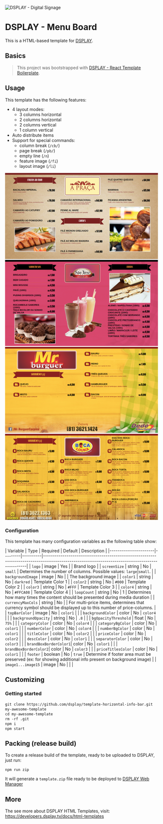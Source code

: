 ![DSPLAY - Digital Signage](https://developers.dsplay.tv/assets/images/dsplay-logo.png)

# DSPLAY - Menu Board

This is a HTML-based template for [DSPLAY](https://dsplay.tv).

## Basics

> This project was bootstrapped with [DSPLAY - React Template Boilerplate](https://github.com/dsplay/template-boilerplate-react).

## Usage

This template has the following features:
- 4 layout modes:
  - 3 columns horizontal 
  - 2 columns horizontal
  - 2 columns vertical
  - 1 column vertical
- Auto distribute items
- Support for special commands:
  - column break (`/cb/`)
  - page break (`/pb/`)
  - empty line (`/n`)
  - feature image (`/fi`)
  - layout image (`/li`)

![Screenshot](docs/screenshot-01.png)
![Screenshot](docs/screenshot-02.png)
![Screenshot](docs/screenshot-03.png)
![Screenshot](docs/screenshot-04.png)

### Configuration

This template has many configuration variables as the following table show:

| Variable              | Type    | Required | Default   | Description                                                                                                                           |
|-----------------------|---------|----------|---------------------------------------------------------------------------------------------------------------------------------------------------|
| `logo`                | image   | Yes      |           | Brand logo                                                                                                                            |
| `screenSize`          | string  | No       | `small`   | Determines the number of columns. Possible values: `large`|`small`.                                                                   |
| `backgroundImage`     | image   | No       |           | The background image                                                                                                                  |
| `color1`              | string  | No       | `darkred` | Template Color 1                                                                                                                      |
| `color2`              | string  | No       | `#000`    | Template Color 2                                                                                                                      |
| `color3`              | string  | No       | `#FFF`    | Template Color 3                                                                                                                      |
| `color4`              | string  | No       | `#FFCA08` | Template Color 4                                                                                                                      |
| `loopCount`           | string  | No       | 1         | Determines how many times the content should be presented during media duration                                                       |
| `currencyMaxCols`     | string  | No       |           | For multi-price items, determines that currency symbol should be displayed up to this number of price-columns.                        |
| `topBarColor`         | image   | No       | `color1`  |                                                                                                                                       |
| `backgroundColor`     | color   | No       | `color4`  |                                                                                                                                       |
| `backgroundOpacity`   | string  | No       | `.8`      |                                                                                                                                       |
| `bgOpacityThreshold`  | float   | No       | `75%`     |                                                                                                                                       |
| `categoryColor`       | color   | No       | `color4`  |                                                                                                                                       |
| `categoryBgColor`     | color   | No       | `color1`  |                                                                                                                                       |
| `numberColor`         | color   | No       | `color4`  |                                                                                                                                       |
| `numberBgColor`       | color   | No       | `color1`  |                                                                                                                                       |
| `titleColor`          | color   | No       | `color2`  |                                                                                                                                       |
| `priceColor`          | color   | No       | `color2`  |                                                                                                                                       |
| `descColor`           | color   | No       | `color1`  |                                                                                                                                       |
| `separatorColor`      | color   | No       | `color3`  |                                                                                                                                       |
| `brandBoxBorderColor1`| color   | No       | `color1`  |                                                                                                                                       |
| `brandBoxBorderColor2`| color   | No       | `color3`  |                                                                                                                                       |
| `priceTitlesColor`    | color   | No       | `color1`  |                                                                                                                                       |
| `footer`              | boolean | No       | `true`    | Determine if footer area must be preserved (ex: for showing additional info present on background image)                              |
| `image1...image15`    | image   | No       |           |                                                                                                                                       |



## Customizing

### Getting started

```
git clone https://github.com/dsplay/template-horizontal-info-bar.git my-awesome-template
cd my-awesome-template
rm -rf .git
npm i
npm start
```

## Packing (release build)

To create a release build of the template, ready to be uploaded to DSPLAY, just run:

```
npm run zip
```

It will generate a `template.zip` file ready to be deployed to [DSPLAY Web Manager](https://manager.dsplay.tv/template/create)

## More

The see more about DSPLAY HTML Templates, visit: https://developers.dsplay.tv/docs/html-templates